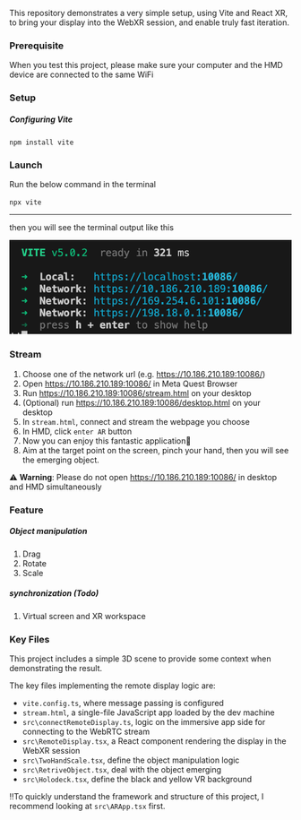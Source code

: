 This repository demonstrates a very simple setup, using Vite and React XR, to
bring your display into the WebXR session, and enable truly fast iteration.

### Prerequisite

When you test this project, please make sure your computer and the HMD device are connected to the same WiFi

### Setup

##### Configuring Vite

`npm install vite`

### Launch

Run the below command in the terminal

`npx vite`

------

then you will see the terminal output like this

![terminal](images/terminal.png)

### Stream

1. Choose one of the network url (e.g. https://10.186.210.189:10086/)
2. Open https://10.186.210.189:10086/ in Meta Quest Browser
3. Run https://10.186.210.189:10086/stream.html on your desktop
4. (Optional) run https://10.186.210.189:10086/desktop.html on your desktop
5. In `stream.html`, connect and stream the webpage you choose
6. In HMD, click `enter AR` button
7. Now you can enjoy this fantastic application🎉
8. Aim at the target point on the screen, pinch your hand, then you will see the emerging object.

⚠️ **Warning**: Please do not open https://10.186.210.189:10086/ in desktop and HMD simultaneously

### Feature

##### Object manipulation

1. Drag
2. Rotate
3. Scale

##### synchronization (Todo)

1. Virtual screen and XR workspace

### Key Files

This project includes a simple 3D scene to provide some context when demonstrating the result.

The key files implementing the remote display logic are:

- `vite.config.ts`, where message passing is configured
- `stream.html`, a single-file JavaScript app loaded by the dev machine
- `src\connectRemoteDisplay.ts`, logic on the immersive app side for connecting to
  the WebRTC stream
- `src\RemoteDisplay.tsx`, a React component rendering the display in the WebXR
  session
- `src\TwoHandScale.tsx`, define the object manipulation logic
- `src\RetriveObject.tsx`, deal with the object emerging
- `src\Holodeck.tsx`, define the black and yellow VR background

‼️To quickly understand the framework and structure of this project, I recommend looking at `src\ARApp.tsx` first.



